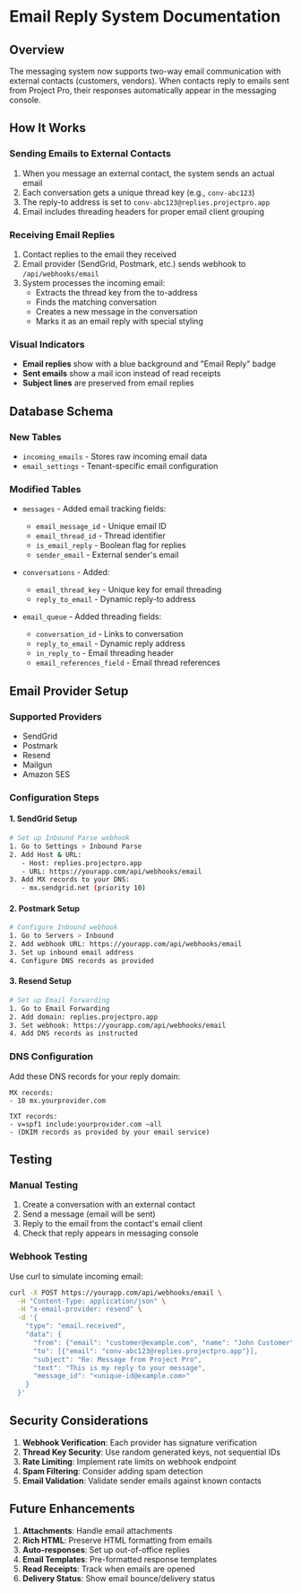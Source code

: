 # Email Reply System Documentation

## Overview
The messaging system now supports two-way email communication with external contacts (customers, vendors). When contacts reply to emails sent from Project Pro, their responses automatically appear in the messaging console.

## How It Works

### Sending Emails to External Contacts
1. When you message an external contact, the system sends an actual email
2. Each conversation gets a unique thread key (e.g., `conv-abc123`)
3. The reply-to address is set to `conv-abc123@replies.projectpro.app`
4. Email includes threading headers for proper email client grouping

### Receiving Email Replies
1. Contact replies to the email they received
2. Email provider (SendGrid, Postmark, etc.) sends webhook to `/api/webhooks/email`
3. System processes the incoming email:
   - Extracts the thread key from the to-address
   - Finds the matching conversation
   - Creates a new message in the conversation
   - Marks it as an email reply with special styling

### Visual Indicators
- **Email replies** show with a blue background and "Email Reply" badge
- **Sent emails** show a mail icon instead of read receipts
- **Subject lines** are preserved from email replies

## Database Schema

### New Tables
- `incoming_emails` - Stores raw incoming email data
- `email_settings` - Tenant-specific email configuration

### Modified Tables
- `messages` - Added email tracking fields:
  - `email_message_id` - Unique email ID
  - `email_thread_id` - Thread identifier
  - `is_email_reply` - Boolean flag for replies
  - `sender_email` - External sender's email

- `conversations` - Added:
  - `email_thread_key` - Unique key for email threading
  - `reply_to_email` - Dynamic reply-to address

- `email_queue` - Added threading fields:
  - `conversation_id` - Links to conversation
  - `reply_to_email` - Dynamic reply address
  - `in_reply_to` - Email threading header
  - `email_references_field` - Email thread references

## Email Provider Setup

### Supported Providers
- SendGrid
- Postmark
- Resend
- Mailgun
- Amazon SES

### Configuration Steps

#### 1. SendGrid Setup
```bash
# Set up Inbound Parse webhook
1. Go to Settings > Inbound Parse
2. Add Host & URL:
   - Host: replies.projectpro.app
   - URL: https://yourapp.com/api/webhooks/email
3. Add MX records to your DNS:
   - mx.sendgrid.net (priority 10)
```

#### 2. Postmark Setup
```bash
# Configure Inbound webhook
1. Go to Servers > Inbound
2. Add webhook URL: https://yourapp.com/api/webhooks/email
3. Set up inbound email address
4. Configure DNS records as provided
```

#### 3. Resend Setup
```bash
# Set up Email Forwarding
1. Go to Email Forwarding
2. Add domain: replies.projectpro.app
3. Set webhook: https://yourapp.com/api/webhooks/email
4. Add DNS records as instructed
```

### DNS Configuration
Add these DNS records for your reply domain:

```
MX records:
- 10 mx.yourprovider.com

TXT records:
- v=spf1 include:yourprovider.com ~all
- (DKIM records as provided by your email service)
```

## Testing

### Manual Testing
1. Create a conversation with an external contact
2. Send a message (email will be sent)
3. Reply to the email from the contact's email client
4. Check that reply appears in messaging console

### Webhook Testing
Use curl to simulate incoming email:

```bash
curl -X POST https://yourapp.com/api/webhooks/email \
  -H "Content-Type: application/json" \
  -H "x-email-provider: resend" \
  -d '{
    "type": "email.received",
    "data": {
      "from": {"email": "customer@example.com", "name": "John Customer"},
      "to": [{"email": "conv-abc123@replies.projectpro.app"}],
      "subject": "Re: Message from Project Pro",
      "text": "This is my reply to your message",
      "message_id": "<unique-id@example.com>"
    }
  }'
```

## Security Considerations

1. **Webhook Verification**: Each provider has signature verification
2. **Thread Key Security**: Use random generated keys, not sequential IDs
3. **Rate Limiting**: Implement rate limits on webhook endpoint
4. **Spam Filtering**: Consider adding spam detection
5. **Email Validation**: Validate sender emails against known contacts

## Future Enhancements

1. **Attachments**: Handle email attachments
2. **Rich HTML**: Preserve HTML formatting from emails
3. **Auto-responses**: Set up out-of-office replies
4. **Email Templates**: Pre-formatted response templates
5. **Read Receipts**: Track when emails are opened
6. **Delivery Status**: Show email bounce/delivery status